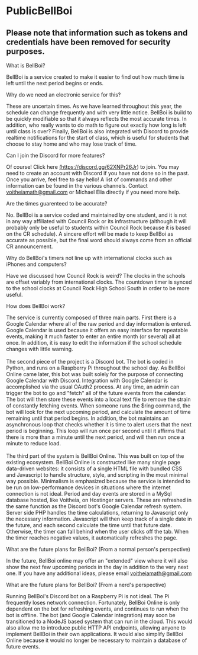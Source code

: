 # PublicBellBoi

## Please note that information such as tokens and credentials have been removed for security purposes.

What is BellBoi?

BellBoi is a service created to make it easier to find out how much time is left until the next period begins or ends.

Why do we need an electronic service for this?

These are uncertain times. As we have learned throughout this year, the schedule can change frequently and with very little notice. BellBoi is build to be quickly modifiable so that it always
    reflects the most accurate times. In addition, who really wants to do math to figure out exactly how long is left until class is over? Finally, BellBoi is also integrated with Discord to provide
    realtime notifications for the start of class, which is useful for students that choose to stay home and who may lose track of time.
    
Can I join the Discord for more features?

Of course! Click here <a href="https://discord.gg/62XNPr26Jr">(https://discord.gg/62XNPr26Jr)</a> to join. You may need to create an account with Discord if you have not done so in the past. Once you arrive, feel free to say hello! A list of commands and other information
     can be found in the various channels. Contact voitheiamath@gmail.com or Michael Elia directly if you need more help.

Are the times guarenteed to be accurate?

No. BellBoi is a service coded and maintained by one student, and it is not in any way affiliated with Council Rock or its infrastructure (although it will probably only be useful to students within
    Council Rock because it is based on the CR schedule). A sincere effort will be made to keep BellBoi as accurate as possible, but the final word should always come from an official CR announcement.

Why do BellBoi's timers not line up with international clocks such as iPhones and computers?

Have we discussed how Council Rock is weird? The clocks in the schools are offset variably from international clocks. The countdown timer is synced to the school clocks at Council Rock High School South in
    order to be more useful.

How does BellBoi work?

The service is currently composed of three main parts. First there is a Google Calendar where all of the raw period and day information is entered. Google Calendar is used because it offers an easy interface
    for repeatable events, making it much faster to enter an entire month (or several) all at once. In addition, it is easy to edit the information if the school schedule changes with little warning.<br><br>The second
    piece of the project is a Discord bot. The bot is coded in Python, and runs on a Raspberry Pi throughout the school day. As BellBoi Online came later, this bot was built solely for the purpose of connecting
    Google Calendar with Discord. Integration with Google Calendar is accomplished via the usual OAuth2 process. At any time, an admin can trigger the bot to go and "fetch" all of the future events from the calendar.
    The bot will then store these events into a local text file to remove the strain of constantly fetching events. When someone runs the $ring command, the bot will look for the next upcoming period, and calculate the
    amount of time remaining until that period begins. In addition, the bot maintains an asynchronous loop that checks whether it is time to alert users that the next period is beginning. This loop will run once per second
    until it affirms that there is more than a minute until the next period, and will then run once a minute to reduce load.<br><br>The third part of the system is BellBoi Online. This was built on top of the existing ecosystem.
    BellBoi Online is constructed like many single page data-driven websites: it consists of a single HTML file with bundled CSS and Javascript to handle structure, style, and scripting in the most minimal way possible. Minimalism is
    emphasized because the service is intended to be run on low-performance devices in situations where the internet connection is not ideal. Period and day events are stored in a MySql database hosted, like Voitheia, on Hostinger servers.
    These are refreshed in the same function as the Discord bot's Google Calendar refresh system. Server side PHP handles the time calculations, returning to Javascript only the necessary information. Javascript will then keep track of
    a single date in the future, and each second calculate the time until that future date. Otherwise, the timer can fall behind when the user clicks off the tab. When the timer reaches negative values, it automatically refreshes the page.

What are the future plans for BellBoi? (From a normal person's perspective)

In the future, BellBoi online may offer an "extended" view where it will also show the next few upcoming periods in the day in addition to the very next one. If you have any additional ideas, please email voitheiamath@gmail.com

What are the future plans for BellBoi? (From a nerd's perspective)

Running BellBoi's Discord bot on a Raspberry Pi is not ideal. The Pi frequently loses network connection. Fortunately, BellBoi Online is only dependent on the bot for refreshing events, and continues to run when the bot is offline. 
    The bot (and Google Calendar integration) may soon be transitioned to a NodeJS based system that can run in the cloud. This would also allow me to introduce public HTTP API endpoints, allowing anyone to implement BellBoi in their own
    applications. It would also simplify BellBoi Online because it would no longer be necessary to maintain a database of future events.
